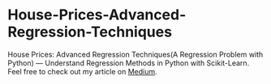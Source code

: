 # House-Prices-Advanced-Regression-Techniques
House Prices: Advanced Regression Techniques(A Regression Problem with Python) — Understand Regression Methods in Python with Scikit-Learn. Feel free to check out my article on <a href="https://medium.com/datadriveninvestor/a-regression-problem-with-python-house-prices-advanced-regression-techniques-98616d31f0ab">Medium</a>.

